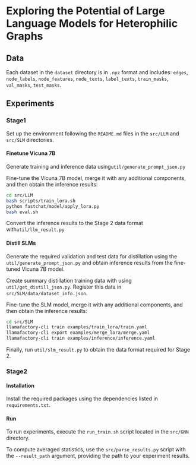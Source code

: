 # Exploring the Potential of Large Language Models for Heterophilic Graphs

## Data

Each dataset in the `dataset` directory is in `.npz` format and includes:
`edges`, `node_labels`, `node_features`, `node_texts`, `label_texts`, `train_masks`, `val_masks`, `test_masks`.

## Experiments

### Stage1

Set up the environment following the `README.md` files in the `src/LLM` and `src/SLM` directories.

#### Finetune Vicuna 7B

Generate training and inference data using`util/generate_prompt_json.py`

Fine-tune the Vicuna 7B model, merge it with any additional components, and then obtain the inference results:
```bash
cd src/LLM
bash scripts/train_lora.sh
python fastchat/model/apply_lora.py
bash eval.sh
```
Convert the inference results to the Stage 2 data format with`util/llm_result.py`

#### Distill SLMs

Generate the required validation and test data for distillation using the `util/generate_prompt_json.py` and obtain inference results from the fine-tuned Vicuna 7B model.

Create summary distillation training data with using `util/get_distill_json.py`. Register this data in `src/SLM/data/dataset_info.json`.

Fine-tune the SLM model, merge it with any additional components, and then obtain the inference results:
```bash
cd src/SLM
llamafactory-cli train examples/train_lora/train.yaml
llamafactory-cli export examples/merge_lora/merge.yaml
llamafactory-cli train examples/inference/inference.yaml
```
Finally, run `util/slm_result.py` to obtain the data format required for Stage 2.

### Stage2

#### Installation

Install the required packages using the dependencies listed in `requirements.txt`.

#### Run

To run experiments, execute the `run_train.sh` script located in the `src/GNN` directory.

To compute averaged statistics, use the `src/parse_results.py` script with the `--result_path` argument, providing the path to your experiment results.



